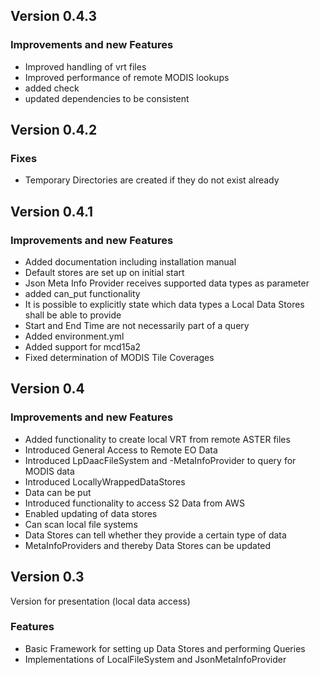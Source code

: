 ## Version 0.4.3

### Improvements and new Features
- Improved handling of vrt files
- Improved performance of remote MODIS lookups
- added check  
- updated dependencies to be consistent

## Version 0.4.2

### Fixes
- Temporary Directories are created if they do not exist already

## Version 0.4.1

### Improvements and new Features
- Added documentation including installation manual
- Default stores are set up on initial start
- Json Meta Info Provider receives supported data types as parameter
- added can_put functionality
- It is possible to explicitly state which data types a Local Data Stores shall be able to provide
- Start and End Time are not necessarily part of a query
- Added environment.yml
- Added support for mcd15a2
- Fixed determination of MODIS Tile Coverages

## Version 0.4

### Improvements and new Features
- Added functionality to create local VRT from remote ASTER files
- Introduced General Access to Remote EO Data
- Introduced LpDaacFileSystem and -MetaInfoProvider to query for MODIS data 
- Introduced LocallyWrappedDataStores
- Data can be put
- Introduced functionality to access S2 Data from AWS
- Enabled updating of data stores
- Can scan local file systems
- Data Stores can tell whether they provide a certain type of data
- MetaInfoProviders and thereby Data Stores can be updated


## Version 0.3

Version for presentation (local data access)

### Features
* Basic Framework for setting up Data Stores and performing Queries
* Implementations of LocalFileSystem and JsonMetaInfoProvider
